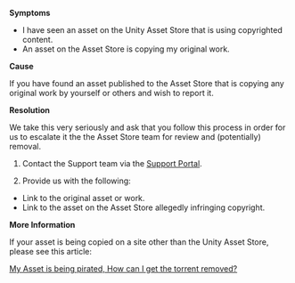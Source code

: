 
        

**<span class="wysiwyg-underline">Symptoms</span>** 

*   I have seen an asset on the Unity Asset Store that is using copyrighted content.
*   An asset on the Asset Store is copying my original work.

**<span class="wysiwyg-underline">Cause</span>** 

If you have found an asset published to the Asset Store that is copying any original work by yourself or others and wish to report it.

**<span class="wysiwyg-underline">Resolution</span>** 

We take this very seriously and ask that you follow this process in order for us to escalate it the the Asset Store team for review and (potentially) removal.

1. Contact the Support team via the [Support Portal](https://support.unity3d.com/hc/en-us/requests/new).

2. Provide us with the following:

*   Link to the original asset or work.
*   Link to the asset on the Asset Store allegedly infringing copyright.

**<span class="wysiwyg-underline">More Information</span>** 

If your asset is being copied on a site other than the Unity Asset Store, please see this article:

[My Asset is being pirated, How can I get the torrent removed?](https://support.unity3d.com/hc/en-us/articles/209995806)

      